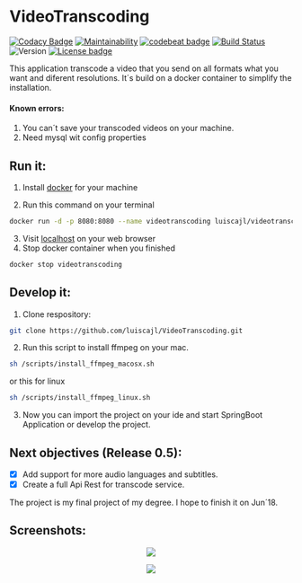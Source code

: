 # VideoTranscoding
[![Codacy Badge](https://api.codacy.com/project/badge/Grade/6b9cd649a14a4431882a51dd2c779e85)](https://www.codacy.com/app/luiscajl/VideoTranscoding?utm_source=github.com&utm_medium=referral&utm_content=luiscajl/VideoTranscoding&utm_campaign=badger)
[![Maintainability](https://api.codeclimate.com/v1/badges/a3de0e21cd574e78341e/maintainability)](https://codeclimate.com/github/luiscajl/VideoTranscoding/maintainability)
[![codebeat badge](https://codebeat.co/badges/65eb205c-9ba9-4ebe-901f-6a4a3eac757c)](https://codebeat.co/projects/github-com-luiscajl-videotranscoding-master)
[![Build Status](https://travis-ci.org/luiscajl/VideoTranscoding.svg?branch=master)](https://travis-ci.org/luiscajl/VideoTranscoding)
![Version](https://img.shields.io/badge/version-0.1-brightgreen.svg?style=flat)
[![License badge](https://img.shields.io/badge/license-Apache2-orange.svg)](http://www.apache.org/licenses/LICENSE-2.0)

This application transcode a video that you send on all formats what you want and diferent resolutions. It´s build on a docker container to simplify the installation.
#### Known errors:
1. You can´t save your transcoded videos on your machine.
2. Need mysql wit config properties

## Run it:
1. Install [docker](https://docs.docker.com/engine/installation/) for your machine

2. Run this command on your terminal
```sh
docker run -d -p 8080:8080 --name videotranscoding luiscajl/videotranscoding:Release-0.1
```
3. Visit [localhost](http://localhost:8080/) on your web browser
4. Stop docker container when you finished
```sh
docker stop videotranscoding
```

## Develop it:
1. Clone respository:
```sh
git clone https://github.com/luiscajl/VideoTranscoding.git 
```
2. Run this script to install ffmpeg on your mac.
```sh
sh /scripts/install_ffmpeg_macosx.sh
```
or this for linux
```sh
sh /scripts/install_ffmpeg_linux.sh
```
3. Now you can import the project on your ide and start SpringBoot Application or develop the project.


## Next objectives (Release 0.5):
- [x] Add support for more audio languages and subtitles.
- [x] Create a full Api Rest for transcode service.

The project is my final project of my degree. I hope to finish it on Jun´18. 

## Screenshots:
<p align="center">
  <img src="https://github.com/luiscajl/VideoTranscoding/blob/master/screens/screenIndex.png"/>
</p>
<p align="center">
  <img src="https://github.com/luiscajl/VideoTranscoding/blob/master/screens/screenTranscode.png"/>
</p>




